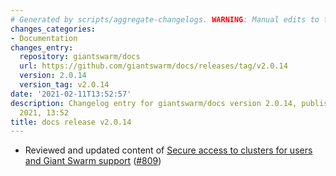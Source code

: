 ```yaml
---
# Generated by scripts/aggregate-changelogs. WARNING: Manual edits to this files will be overwritten.
changes_categories:
- Documentation
changes_entry:
  repository: giantswarm/docs
  url: https://github.com/giantswarm/docs/releases/tag/v2.0.14
  version: 2.0.14
  version_tag: v2.0.14
date: '2021-02-11T13:52:57'
description: Changelog entry for giantswarm/docs version 2.0.14, published on 11 February
  2021, 13:52
title: docs release v2.0.14
---
```


- Reviewed and updated content of [Secure access to clusters for users and Giant Swarm support](https://docs.giantswarm.io/security/cluster-access/) ([#809](https://github.com/giantswarm/docs/pull/809))
